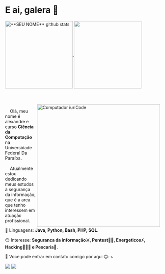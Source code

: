 # E ai, galera 👋


<div>
<a href="https://github.com/AlexandreMMelo">
 <img height="220em" align="center" src="https://github-readme-stats.vercel.app/api?username=AlexandreMMelo&theme=outrun&show_icons=true&count_private=true&line_height=27" alt="**SEU NOME** github stats"/>
</a>
<a href="https://github.com/AlexandreMMelo">
  <img height="220em" align="center" src="https://github-readme-stats.vercel.app/api/top-langs/?username=AlexandreMMelo&theme=outrun&hide_langs_below=1&line_height=27" />
</a>
</div>
<br>
<br>
<br>

<img src="https://raw.githubusercontent.com/MicaelliMedeiros/micaellimedeiros/master/image/computer-illustration.png" min-width="400px" max-width="400px" width="400px" align="right" alt="Computador iuriCode">

<p align="left"> 
    &nbsp&nbsp&nbsp&nbspOlá, meu nome é alexandre e curso <strong>Ciência da Computação</strong> na Universidade Federal Da Paraíba.<br><br>
    &nbsp&nbsp&nbsp&nbspAtualmente estou dedicando meus estudos à segurança da informação, que é a area que tenho interessem em atuação profissional.
</p>

<p align="left">
  🦄 Linguagens: <strong> Java, Python, Bash, PHP, SQL.</strong>
</p>

<p align="left">
  😏 Interesse: <strong>Seguranca da informação⚔️, Pentest🥷🏻, Energeticos⚡️, Hacking🧑🏻‍💻 e Pescaria🎣.</strong>
</p>

<p align="left">
  💌 Voce pode entrar em contato comigo por aqui 🙃: ⤵️
</p>

<p align="left">
  
  <a href="https://www.linkedin.com/in/alexandre-melo-3ab681181/" alt="Linkedin">
  <img src="https://img.shields.io/badge/-Linkedin-0e76a8?style=flat-square&logo=Linkedin&logoColor=white" /></a>
  <a href="https://www.instagram.com/_alexandremmelo/" alt="Instagram">
  <img src="https://img.shields.io/badge/-Instagram-DF0174?style=flat-square&labelColor=DF0174&logo=instagram&logoColor=white"/></a>
</p>  



